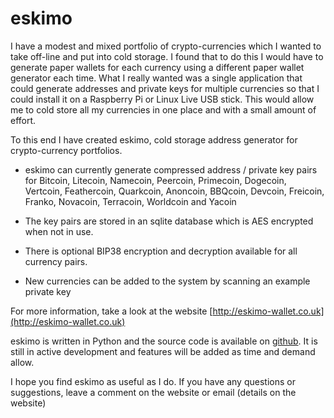 eskimo
======

I have a modest and mixed portfolio of crypto-currencies which I wanted to take off-line and put into cold storage. I found that to do this I would have to generate paper wallets for each currency using a different paper wallet generator each time.
What I really wanted was a single application that could generate addresses and private keys for multiple currencies so that I could install it on a Raspberry Pi or Linux Live USB stick. This would allow me to cold store all my currencies in one place and with a small amount of effort.

To this end I have created eskimo, cold storage address generator for crypto-currency portfolios.

 * eskimo can currently generate compressed address / private key pairs for Bitcoin, Litecoin, Namecoin, Peercoin, Primecoin, Dogecoin, Vertcoin, Feathercoin, Quarkcoin, Anoncoin, BBQcoin, Devcoin, Freicoin, Franko, Novacoin, Terracoin, Worldcoin and Yacoin
 
 * The key pairs are stored in an sqlite database which is AES encrypted when not in use.
 
 * There is optional BIP38 encryption and decryption available for all currency pairs.
 
 * New currencies can be added to the system by scanning an example private key
 
For more information, take a look at the website [http://eskimo-wallet.co.uk](http://eskimo-wallet.co.uk)

eskimo is written in Python and the source code is available on [github](https://github.com/eskimowallet/eskimo). It is still in active development and features will be added as time and demand allow.

I hope you find eskimo as useful as I do. If you have any questions or suggestions, leave a comment on the website or email (details on the website)
